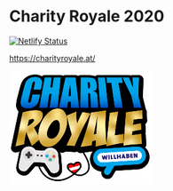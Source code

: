 # Charity Royale 2020

[![Netlify Status](https://api.netlify.com/api/v1/badges/80d9e241-c904-43c5-8b4d-209773aca89b/deploy-status)](https://app.netlify.com/sites/charityroyale2020/deploys)

https://charityroyale.at/

![Logo of CharityRoyale](public/cr2020_logo_small.png)
